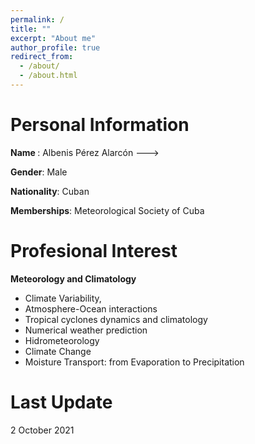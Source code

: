 ```yaml
---
permalink: /
title: ""
excerpt: "About me"
author_profile: true
redirect_from: 
  - /about/
  - /about.html
---
```


# Personal Information
<b> Name </b>: Albenis Pérez Alarcón ---> <span id="badgeCont451"><script type="text/javascript" src="https://publons.com/mashlets?el=badgeCont451&rid=AAP-2320-2021&size=small"></script></span>

<b> Gender</b>: Male
 
<b>Nationality</b>: Cuban

<b>Memberships</b>: Meteorological Society of Cuba


# Profesional Interest
<b>Meteorology and Climatology</b>
* Climate Variability,
* Atmosphere-Ocean interactions
* Tropical cyclones dynamics and climatology
* Numerical weather prediction
* Hidrometeorology
* Climate Change
* Moisture Transport: from Evaporation to Precipitation


# Last Update
2 October 2021
